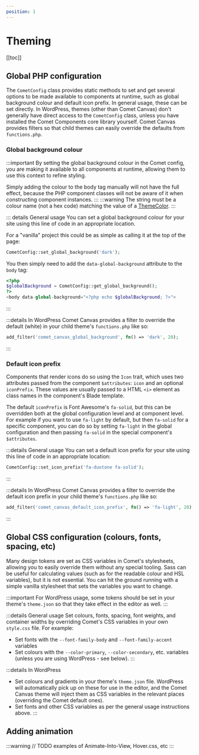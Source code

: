 ```yaml
---
position: 1
---
```


# Theming

[[toc]]

## Global PHP configuration

The `CometConfig` class provides static methods to set and get several options to be made available to components at runtime, such as global background colour and default icon prefix. In general usage, these can be set directly. In WordPress, themes (other than Comet Canvas) don't generally have direct access to the `CometConfig` class, unless you have installed the Comet Components
core library yourself. Comet Canvas provides filters so that child themes can easily override the defaults from `functions.php`.

### Global background colour

:::important
By setting the global background colour in the Comet config, you are making it available to all components at runtime, allowing them to use this context to refine
styling.

Simply adding the colour to the body tag manually will not have the full effect, because the PHP component classes will not be aware of it when constructing
component instances.
:::
:::warning
The string must be a colour name (not a hex code) matching the value of a [ThemeColor](../technical-deep-dives/php-architecture/data-types.html#themecolor).
:::

::: details General usage
You can set a global background colour for your site using this line of code in an appropriate location.

For a "vanilla" project this could be as simple as calling it at the top of the page:

```php
CometConfig::set_global_background('dark');
```

You then simply need to add the `data-global-background` attribute to the `body` tag:

```php
<?php
$globalBackground = CometConfig::get_global_background();
?>
<body data-global-background="<?php echo $globalBackground; ?>">
```
:::

:::details In WordPress
Comet Canvas provides a filter to override the default (white) in your child theme's `functions.php` like so:

```php
add_filter('comet_canvas_global_background', fn() => 'dark', 20);
```
:::

### Default icon prefix

Components that render icons do so using the `Icon` trait, which uses two attributes passed from the component `$attributes`: `icon` and an optional `iconPrefix`. These values are usually passed to a HTML `<i>` element as class names in the component's Blade template.

The default `iconPrefix` is Font Awesome's `fa-solid`, but this can be overridden both at the global configuration level and at component level. For example if you want to use `fa-light` by default, but then `fa-solid` for a specific component, you can do so by setting `fa-light` in the global configuration and then passing `fa-solid` in the special component's `$attributes`.

:::details General usage
You can set a default icon prefix for your site using this line of code in an appropriate location:

```php
CometConfig::set_icon_prefix('fa-duotone fa-solid');
```
:::

:::details In WordPress
Comet Canvas provides a filter to override the default icon prefix in your child theme's `functions.php` like so:

```php
add_filter('comet_canvas_default_icon_prefix', fn() => 'fa-light', 20);
```
:::

## Global CSS configuration (colours, fonts, spacing, etc)

Many design tokens are set as CSS variables in Comet's stylesheets, allowing you to easily override them without any special tooling. Sass can be useful for calculating values (such as for the readable colour and HSL variables), but it is not essential. You can hit the ground running with a simple vanilla stylesheet that sets the variables you want to change.

:::important
For WordPress usage, some tokens should be set in your theme's `theme.json` so that they take effect in the editor as well.
:::

:::details General usage
Set colours, fonts, spacing, font weights, and container widths by overriding Comet's CSS variables in your own `style.css` file. For example:
- Set fonts with the `--font-family-body` and `--font-family-accent` variables
- Set colours with the `--color-primary`, `--color-secondary`, etc. variables (unless you are using WordPress - see below).
  :::

:::details In WordPress
- Set colours and gradients in your theme's `theme.json` file. WordPress will automatically pick up on these for use in the editor, and the Comet Canvas theme will inject them as CSS variables in the relevant places (overriding the Comet default ones).
- Set fonts and other CSS variables as per the general usage instructions above.
  :::

## Adding animation

:::warning
// TODO examples of Animate-Into-View, Hover.css, etc
:::
